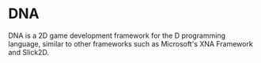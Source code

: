 # DNA

DNA is a 2D game development framework for the D programming language, similar to other frameworks such as Microsoft's XNA Framework and Slick2D.

